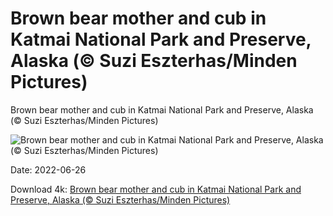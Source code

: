 # Brown bear mother and cub in Katmai National Park and Preserve, Alaska (© Suzi Eszterhas/Minden Pictures)

Brown bear mother and cub in Katmai National Park and Preserve, Alaska (© Suzi Eszterhas/Minden Pictures)

![Brown bear mother and cub in Katmai National Park and Preserve, Alaska (© Suzi Eszterhas/Minden Pictures)](https://bing.com/th?id=OHR.BBMomCub_EN-US7553314922_UHD.jpg&w=1024&h=576)

Date: 2022-06-26

Download 4k: [Brown bear mother and cub in Katmai National Park and Preserve, Alaska (© Suzi Eszterhas/Minden Pictures)](https://bing.com/th?id=OHR.BBMomCub_EN-US7553314922_UHD.jpg)

